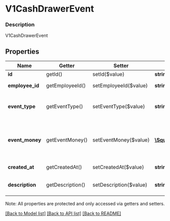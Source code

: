 # V1CashDrawerEvent

### Description

V1CashDrawerEvent

## Properties
Name | Getter | Setter | Type | Description | Notes
------------ | ------------- | ------------- | ------------- | ------------- | -------------
**id** | getId() | setId($value) | **string** | The event&#39;s unique ID. | [optional] 
**employee_id** | getEmployeeId() | setEmployeeId($value) | **string** | The ID of the employee that created the event. | [optional] 
**event_type** | getEventType() | setEventType($value) | **string** | The type of event that occurred. See [V1CashDrawerEventEventType](#type-v1cashdrawereventeventtype) for possible values | [optional] 
**event_money** | getEventMoney() | setEventMoney($value) | [**\SquareConnect\Model\V1Money**](V1Money.md) | The amount of money that was added to or removed from the cash drawer because of the event. This value can be positive (for added money) or negative (for removed money). | [optional] 
**created_at** | getCreatedAt() | setCreatedAt($value) | **string** | The time when the event occurred, in ISO 8601 format. | [optional] 
**description** | getDescription() | setDescription($value) | **string** | An optional description of the event, entered by the employee that created it. | [optional] 

Note: All properties are protected and only accessed via getters and setters.

[[Back to Model list]](../../README.md#documentation-for-models) [[Back to API list]](../../README.md#documentation-for-api-endpoints) [[Back to README]](../../README.md)

